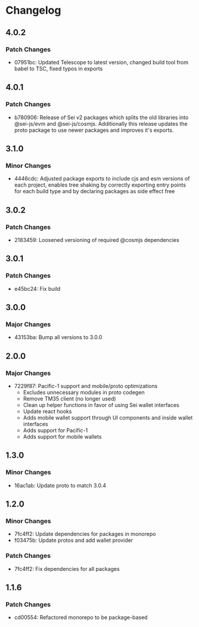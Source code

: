 # Changelog

## 4.0.2

### Patch Changes

- 07951bc: Updated Telescope to latest version, changed build tool from babel to TSC, fixed typos in exports

## 4.0.1

### Patch Changes

- b780906: Release of Sei v2 packages which splits the old libraries into @sei-js/evm and @sei-js/cosmjs. Additionally this release updates the proto package to use newer packages and improves it's exports.

## 3.1.0

### Minor Changes

- 4446cdc: Adjusted package exports to include cjs and esm versions of each project, enables tree shaking by correctly exporting entry points for each build type and by declaring packages as side effect free

## 3.0.2

### Patch Changes

- 2183459: Loosened versioning of required @cosmjs dependencies

## 3.0.1

### Patch Changes

- e45bc24: Fix build

## 3.0.0

### Major Changes

- 43153ba: Bump all versions to 3.0.0

## 2.0.0

### Major Changes

- 7229f87: Pacific-1 support and mobile/proto optimizations
  - Excludes unnecessary modules in proto codegen
  - Remove TM35 client (no longer used)
  - Clean up helper functions in favor of using Sei wallet interfaces
  - Update react hooks
  - Adds mobile wallet support through UI components and inside wallet interfaces
  - Adds support for Pacific-1
  - Adds support for mobile wallets

## 1.3.0

### Minor Changes

- 16ac1ab: Update proto to match 3.0.4

## 1.2.0

### Minor Changes

- 7fc4ff2: Update dependencies for packages in monorepo
- f03475b: Update protos and add wallet provider

### Patch Changes

- 7fc4ff2: Fix dependencies for all packages

## 1.1.6

### Patch Changes

- cd00554: Refactored monorepo to be package-based
